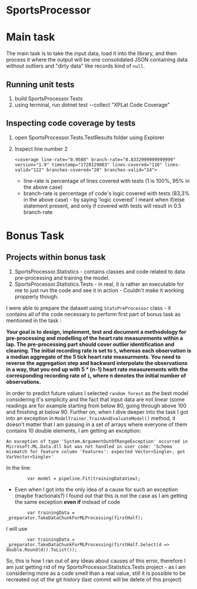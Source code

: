 # SportsProcessor

# Main task
The main task is to take the input data, load it into the library, and then process it where the output will be one consolidated JSON containing data without outliers and "dirty data" like records kind of `null`.

## Running unit tests
1. build SportsProcessor.Tests
2. using terminal, run dotnet test --collect "XPLat Code Coverage"

## Inspecting code coverage by tests
1. open SportsProcessor.Tests.TestResults folder using Explorer
2. Inspect line number 2
   ```
   <coverage line-rate="0.9508" branch-rate="0.8332999999999999" version="1.9" timestamp="1728129803" lines-covered="116" lines-valid="122" branches-covered="20" branches-valid="24">
   ```

   * line-rate is percentage of lines covered with tests (1 is 100%, 95% in the above case)
   * branch-rate is percentage of code's logic covered with tests (83,3% in the above case) - by saying 'logic covered' I meant when if/else statement present, and only if covered with tests will result in 0.5 branch-rate

# Bonus Task

## Projects within bonus task
1. SportsProcessor.Statistics - contains classes and code related to data pre-processing and training the model.
2. SportsProcessor.Statistics.Tests - in real, it is rather an executable for me to just run the code and see it in action - Couldn't make it working propperly though.

I were able to prepare the dataset using `StatsPreProcessor` class - it contains all of the code necessary to perform first part of bonus task as mentioned in the task : 

**Your goal is to design, implement, test and document a methodology for pre-processing and modelling of the heart rate measurements within a lap. The pre-processing part should cover outlier identification and cleaning. The initial recording rate is set to `5`, whereas each observation is a median aggregate of the 5 tick heart rate measurments. You need to reverse the aggregation step and backward interpolate the observations in a way, that you end up with 5 * (n-1) heart rate measurements with the corresponding recording rate of `1`, where n denotes the initial number of observations.**

In order to predict future values I selected `random forest` as the best model considering it's simplicity and the fact that input data are not linear (some readings are for example starting from below 80, going through above 100 and finishing at below 90. 
Further on, when I dive deeper into the task I got into an exception in `ModelTrainer.TrainAndEvaluateModel()` method, it doesn't matter that I am passing in a set of arrays where everyone of them contains 10 double elements, I am getting an exception:
```
An exception of type 'System.ArgumentOutOfRangeException' occurred in Microsoft.ML.Data.dll but was not handled in user code: 'Schema mismatch for feature column 'Features': expected Vector<Single>, got VarVector<Single>'
```
In the line:
```
        var model = pipeline.Fit(trainingDataView);
```
- Even when I got into the only idea of a cause for such an exception (maybe fractionals?) I found out that this is not the case as I am getting the same exception **even if** instead of code
```
        var trainingData = _preparator.TakeDataChunkForMLProcessing(firstHalf);
```
I will use
```
        var trainingData = _preparator.TakeDataChunkForMLProcessing(firstHalf.Select(d => double.Round(d)).ToList());
```
So, this is how I ran out of any ideas about causes of this error, therefore I am just getting rid of my SportsProcessor.Statistics.Tests project - as I am considering more as a code smell than a real value, still it is possible to be recreated out of the git history (last commit will be delete of this project)
